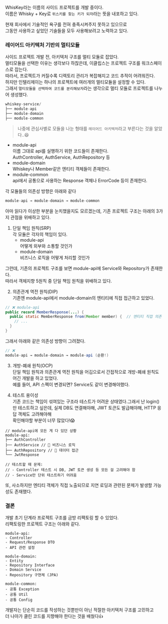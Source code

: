 WhisKey라는 이름의 사이드 프로젝트를 개발 중이다.  
이름은 Whisky + Key로 `위스키를 찾는 키가 되자`라는 뜻을 내포하고 있다.

현재 회사에서 기술적인 욕구를 전혀 충족시켜주지 못하고 있으므로  
그동안 사용하고 싶었던 기술들을 모두 사용해보려고 노력하고 있다.

### 레이어드 아키텍처 기반의 멀티모듈

사이드 프로젝트 개발 전, 아키텍처 구조를 멀티 모듈로 잡았다.  
멀티모듈을 선택한 이유는 생각보다 하찮은데, 이클립스는 프로젝트 구조를 워크스페이스로 잡는다.  
따라서, 프로젝트가 커질수록 디렉토리 관리가 복잡해지고 코드 추적이 어려워진다.  
하지만 인텔리제이는 하나의 프로젝트에 여러개의 멀티모듈을 설정할 수 있다.  
그래서 `멀티모듈을 선택하여 코드를 분리해보자`라는 생각으로 멀티 모듈로 프로젝트를 나누어 생성했다.

```java
whiskey-service/
├── module-api
├── module-domain
├── module-common
```

> 나중에 관심사별로 모듈을 나눈 형태를 `레이어드 아키텍처`라고 부른다는 것을 알았다..😆

-   module-api  
    이름 그대로 api를 실행하기 위한 코드들이 존재한다.  
    AuthController, AuthService, AuthRepository 등
-   module-domain  
    Whiskey나 Member같은 엔티티 객체들이 존재한다.
-   module-common  
    api에서 공통으로 사용하는 Response 객체나 ErrorCode 등이 존재한다.

각 모듈들의 의존성 방향은 아래와 같다

```java
module-api → module-domain → module-common
```

아마 읽다가 이상한 부분을 눈치챘을지도 모르겠는데, 기존 프로젝트 구조는 아래의 3가지 관점을 위배하고 있다.

1.  단일 책임 원칙(SRP)  
    각 모듈은 각자의 책임이 있다.
    -   module-api  
        어떻게 외부와 소통할 것인가
    -   module-domain  
        비즈니스 로직을 어떻게 처리할 것인가

그런데, 기존의 프로젝트 구조를 보면 module-api에 Service와 Repository가 존재한다.  
따라서 객체지향 5원칙 중 단일 책임 원칙을 위배하고 있다.

2.  의존관계 역전 원칙(DIP)  
    기존엔 module-api에서 module-domain의 엔티티에 직접 접근하고 있었다.

``` java
// ❌ module-api
public record MemberResponse(...) {
  public static MemberResponse from(Member member) {  // 엔티티 직접 의존
    // ...
  }
}
```

그래서 아래와 같은 의존성 방향이 그려졌다.

```java
// ❌ 
module-api → module-domain → module-api (순환!)
```

3.  개방-폐쇄 원칙(OCP)  
    단일 책임 원칙과 의존관계 역전 원칙을 어김으로서 간접적으로 개방-폐쇄 원칙도 어긴 개발을 하고 있었다.  
    예를 들어, API 스펙이 변경되면? Service도 같이 변경해야했다.
    
5.  테스트 용이성  
    기존 코드는 책임이 섞여있는 구조라 테스트가 어려운 상태였다.그래서 난 login()만 테스트하고 싶은데, 실제 DB도 연결해야해, JWT 토큰도 발급해야해, HTTP 응답 객체도 고려해야해  
    확인해야할 부분이 너무 많았다!😱

```
// module-api에 모든 게 다 있던 상황  
module-api:  
├── AuthController  
├── AuthService // 🚨 비즈니스 로직  
├── AuthRepository // 🚨 데이터 접근  
└── JwtResponse  

// 테스트할 때 문제:  
// - Controller 테스트 시 DB, JWT 토큰 생성 등 모든 걸 고려해야 함 
// - Service만 단위 테스트하기 어려움
```

또, 사소하지만 엔티티 객체가 직접 노출되므로 지연 로딩과 관련된 문제가 발생할 가능성도 존재했다.

### 결론

개발 초기 단계라 프로젝트 구조를 금방 리팩토링 할 수 있었다.  
리팩토링한 프로젝트 구조는 아래와 같다.

```
module-api: 
- Controller
- Request/Response DTO
- API 관련 설정

module-domain:
- Entity
- Repository Interface
- Domain Service
- Repository 구현체 (JPA)

module-common:
- 공통 Exception
- 공통 Util
- 공통 Config
```

개발자는 단순히 코드를 작성하는 것뿐만이 아닌 적절한 아키텍처 구조를 고민하고  
더 나아가 클린 코드를 지향해야 한다는 것을 배웠다👍
